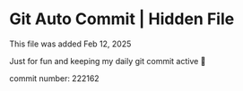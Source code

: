 # Git Auto Commit | Hidden File

This file was added Feb 12, 2025

Just for fun and keeping my daily git commit active 🤪

commit number: 222162
